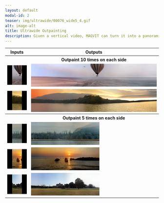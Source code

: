 ```yaml
---
layout: default
modal-id: 2
teaser: img/ultrawide/00076_wide5_4.gif
alt: image-alt
title: Ultrawide Outpainting
description: Given a vertical video, MAGVIT can turn it into a panoramic video by applying video outpainting multiple times on both sides.
---
```


<table class="center" style="width:100%">
    <tr>
        <th style="text-align: center; width: 15.4%">Inputs</th>
        <th style="text-align: center; width: 84.6%">Outputs</th>
    </tr>
    <tr>
        <th></th>
        <th style="text-align: center">Outpaint 10 times on each side</th>
    </tr>
    <tr>
        <td><img src="/img/ultrawide/00076_cond.gif" style="width:100%;" alt="img" /></td>
        <td><img src="/img/ultrawide/00076_wide10.gif" style="width:100%" alt="img" /></td>
    </tr>
    <tr>
        <td><img src="/img/ultrawide/00000_cond.gif" style="width:100%;" alt="img" /></td>
        <td><img src="/img/ultrawide/00000_wide10_7.gif" style="width:100%" alt="img" /></td>
    </tr>
    <tr>
        <th></th>
        <th style="text-align: center">Outpaint 5 times on each side</th>
    </tr>
    <tr>
        <td><img src="/img/ultrawide/00158_cond.gif" style="width:100%;" alt="img" /></td>
        <td><img src="/img/ultrawide/00158_wide5_0.gif" style="width:54.5%" alt="img" /></td>
    </tr>
    <tr>
        <td><img src="/img/ultrawide/00092_cond.gif" style="width:100%;" alt="img" /></td>
        <td><img src="/img/ultrawide/00092_wide5.gif" style="width:54.5%" alt="img" /></td>
    </tr>
    <tr>
        <td><img src="/img/ultrawide/00041_cond.gif" style="width:100%;" alt="img" /></td>
        <td><img src="/img/ultrawide/00041_wide5_2.gif" style="width:54.5%" alt="img" /></td>
    </tr>
</table>
